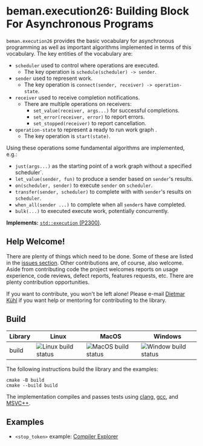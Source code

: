 # beman.execution26: Building Block For Asynchronous Programs

`beman.execution26` provides the basic vocabulary for asynchronous
programming as well as important algorithms implemented in terms
of this vocabulary. The key entities of the vocabulary are:

- `scheduler` used to control where operations are executed.
    - The key operation is `schedule(scheduler) -> sender`.
- `sender` used to represent work.
    - The key operation is `connect(sender, receiver) -> operation-state`.
- `receiver` used to receive completion notifications.
    - There are multiple operations on receivers:
        - `set_value(receiver, args...)` for successful completions.
        - `set_error(receiver, error)` to report errors.
        - `set_stopped(receiver)` to report cancellation.
- `operation-state` to represent a ready to run work graph .
    - The key operation is `start(state)`.

Using these operations some fundamental algorithms are implemented,
e.g.:

- `just(args...)` as the starting point of a work graph without a
    specified scheduler`.
- `let_value(sender, fun)` to produce a sender based on `sender`'s
    results.
- `on(scheduler, sender)` to execute `sender` on `scheduler`.
- `transfer(sender, scheduler)` to complete with with `sender`'s
    results on `scheduler`.
- `when_all(sender ...)` to complete when all `sender`s have
    completed.
- `bulk(...)` to executed execute work, potentially concurrently.

**Implements:** [`std::execution` (P2300)](http://wg21.link/p2300).

## Help Welcome!

There are plenty of things which need to be done. Some of these
are listed in the [issues section](https://github.com/beman-project/execution26/issues).
Other contributions are, of course, also welcome. Aside from contributing
code the project welcomes reports on usage experience, code reviews, defect
reports, features requests, etc. There are plenty contribution opportunities.

If you want to contribute, you won't be left alone! Please e-mail
[Dietmar Kühl](mailto:dietmar.kuehl@me.com) if you want help or mentoring
for contributing to the library.

## Build

| Library | Linux | MacOS | Windows |
| ------- | ----- | ----- | ------- |
| build | ![Linux build status](https://github.com/beman-project/execution26/actions/workflows/linux.yml/badge.svg) | ![MacOS build status](https://github.com/beman-project/execution26/actions/workflows/macos.yml/badge.svg) | ![Window build status](https://github.com/beman-project/execution26/actions/workflows/windows.yml/badge.svg) |

The following instructions build the library and the examples:

    cmake -B build
    cmake --build build

The implementation compiles and passes tests using [clang](https://clang.llvm.org/),
[gcc](http://gcc.gnu.org), and [MSVC++](https://visualstudio.microsoft.com/vs/features/cplusplus/).

## Examples

- `<stop_token>` example: [Compiler Explorer](https://godbolt.org/z/4r4x9q1r7)
